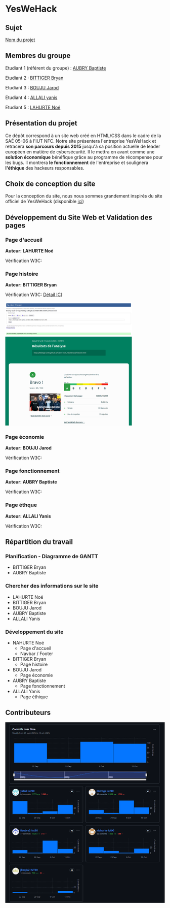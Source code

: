 ﻿# YesWeHack
## Sujet
[Nom du projet](https://bbittige-iut90.github.io/SAES1-0506_YesWeHack/)

## Membres du groupe
Etudiant 1 (référent du groupe) : [AUBRY Baptiste](mailto:batiste.aubry@edu.univ-fcomte.fr?subject=SAE_1_05_06)

Etudiant 2 : [BITTIGER Bryan](mailto:bryan.bittiger@edu.univ-fcomte.fr?subject=SAE_1_05_06)

Etudiant 3 : [BOUJU Jarod](mailto:jarod.bouju@edu.univ-fcomte.fr?subject=SAE_1_05_06)

Etudiant 4 :  [ALLALI yanis](mailto:yanis.allali@edu.univ-fcomte.fr?subject=SAE_1_05_06)

Etudiant 5 : [LAHURTE Noé](mailto:noe.lahurte@edu.univ-fcomte.fr?subject=SAE_1_05_06)

## Présentation du projet

Ce dépôt correspond à un site web créé en HTML/CSS dans le cadre de la SAÉ 05-06 à l'IUT NFC. Notre site présentera l'entreprise YesWeHack et retracera **son parcours depuis 2015** jusqu'à sa position actuelle de leader européen en matière de cybersécurité. Il le mettra en avant comme une **solution économique** bénéfique grâce au programme de récompense pour les bugs. Il montrera **le fonctionnement** de l'entreprise et soulignera **l'éthique** des hackeurs responsables.

## Choix de conception du site
Pour la conception du site, nous nous sommes grandement inspirés du site officiel de YesWeHack (disponible [ici](https://www.yeswehack.com/fr))

## Développement du Site Web et Validation des pages
### Page d'accueil
**Auteur: LAHURTE Noé**

Vérification W3C: 

### Page histoire
**Auteur: BITTIGER Bryan**

Vérification W3C: [Détail ICI](https://validator.w3.org/nu/?showsource=yes&showoutline=yes&showimagereport=yes&doc=https%3A%2F%2Fbbittige-iut90.github.io%2FSAES1-0506_YesWeHack%2Fhistoire.html)

<img src="Assets/captures/histoire_W3C.png" width="400px" alt="capture ecran verif W3C">

<img src="Assets/captures/histoire_ecoconcept.png" width="400px" alt="capture ecran ecoconcept">

### Page économie
**Auteur:  BOUJU Jarod**

Vérification W3C: 

### Page fonctionnement
**Auteur: AUBRY Baptiste**

Vérification W3C: 

### Page éthque
**Auteur: ALLALI Yanis**

Vérification W3C: 

## Répartition du travail
### Planification - Diagramme de GANTT
- BITTIGER Bryan
- AUBRY Baptiste

### Chercher des informations sur le site
- LAHURTE Noé
- BITTIGER Bryan
- BOUJU Jarod
- AUBRY Baptiste
- ALLALI Yanis

### Développement du site
- NAHURTE Noé
  - Page d'accueil
  - Navbar / Footer
- BITTIGER Bryan
  - Page histoire
- BOUJU Jarod
  - Page économie
- AUBRY Baptiste
  - Page fonctionnement
- ALLALI Yanis
  - Page éthique

## Contributeurs

![capture d'écran de sur la contribution des membres du projet](Assets/captures/contribution.png)
